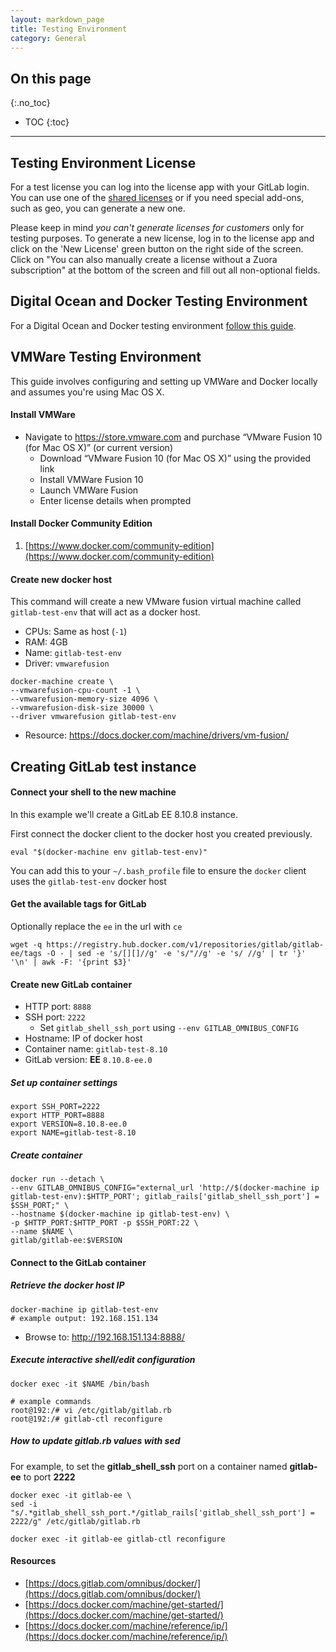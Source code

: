 ```yaml
---
layout: markdown_page
title: Testing Environment
category: General
---
```


## On this page
{:.no_toc}

- TOC
{:toc}

----


## Testing Environment License

For a test license you can log into the license app with your GitLab login. You can use one of the [shared licenses](https://license.gitlab.com/licenses/1449) or if you need special add-ons, such as geo, you can generate a new one.

Please keep in mind *you can't generate licenses for customers* only for testing
purposes. To generate a new license, log in to the license app and click on the
'New License' green button on the right side of the screen. Click on "You can also manually create a license
without a Zuora subscription" at the bottom of the screen and fill out all non-optional
fields.

## Digital Ocean and Docker Testing Environment

For a Digital Ocean and Docker testing environment [follow this guide](https://docs.gitlab.com/ee/install/digitaloceandocker.html).


## VMWare Testing Environment

This guide involves configuring and setting up VMWare and Docker locally and assumes you're using Mac OS X.

#### Install VMWare

+ Navigate to https://store.vmware.com and purchase “VMware Fusion 10 (for Mac OS X)” (or current version)
   + Download “VMware Fusion 10 (for Mac OS X)” using the provided link
   + Install VMWare Fusion 10
   + Launch VMWare Fusion
   + Enter license details when prompted

#### Install Docker Community Edition

1. [https://www.docker.com/community-edition](https://www.docker.com/community-edition)

#### Create new docker host

This command will create a new VMware fusion virtual machine called `gitlab-test-env` that will act as a docker host.

+ CPUs: Same as host (`-1`)
+ RAM: 4GB
+ Name: `gitlab-test-env`
+ Driver: `vmwarefusion`

```
docker-machine create \
--vmwarefusion-cpu-count -1 \
--vmwarefusion-memory-size 4096 \
--vmwarefusion-disk-size 30000 \
--driver vmwarefusion gitlab-test-env
```

+ Resource: https://docs.docker.com/machine/drivers/vm-fusion/

## Creating GitLab test instance

#### Connect your shell to the new machine

In this example we'll create a GitLab EE 8.10.8 instance.

First connect the docker client to the docker host you created previously.

```
eval "$(docker-machine env gitlab-test-env)"
```

You can add this to your `~/.bash_profile` file to ensure the `docker` client uses the `gitlab-test-env` docker host

#### Get the available tags for GitLab
Optionally replace the `ee` in the url with `ce`

```
wget -q https://registry.hub.docker.com/v1/repositories/gitlab/gitlab-ee/tags -O - | sed -e 's/[][]//g' -e 's/"//g' -e 's/ //g' | tr '}' '\n' | awk -F: '{print $3}'
```

#### Create new GitLab container

+ HTTP port: `8888`
+ SSH port: `2222`
   + Set `gitlab_shell_ssh_port` using `--env GITLAB_OMNIBUS_CONFIG `
+ Hostname: IP of docker host
+ Container name: `gitlab-test-8.10`
+ GitLab version: **EE** `8.10.8-ee.0`

#####  Set up container settings

```
export SSH_PORT=2222
export HTTP_PORT=8888
export VERSION=8.10.8-ee.0
export NAME=gitlab-test-8.10
```

#####  Create container
```
docker run --detach \
--env GITLAB_OMNIBUS_CONFIG="external_url 'http://$(docker-machine ip gitlab-test-env):$HTTP_PORT'; gitlab_rails['gitlab_shell_ssh_port'] = $SSH_PORT;" \
--hostname $(docker-machine ip gitlab-test-env) \
-p $HTTP_PORT:$HTTP_PORT -p $SSH_PORT:22 \
--name $NAME \
gitlab/gitlab-ee:$VERSION
```

#### Connect to the GitLab container

##### Retrieve the docker host IP

```
docker-machine ip gitlab-test-env
# example output: 192.168.151.134
```

+ Browse to: http://192.168.151.134:8888/

##### Execute interactive shell/edit configuration

```
docker exec -it $NAME /bin/bash
```

```
# example commands
root@192:/# vi /etc/gitlab/gitlab.rb
root@192:/# gitlab-ctl reconfigure
```

##### How to update gitlab.rb values with sed

For example, to set the **gitlab_shell_ssh** port on a container named
**gitlab-ee** to port **2222**

```
docker exec -it gitlab-ee \
sed -i "s/.*gitlab_shell_ssh_port.*/gitlab_rails['gitlab_shell_ssh_port'] = 2222/g" /etc/gitlab/gitlab.rb

docker exec -it gitlab-ee gitlab-ctl reconfigure
```

#### Resources

+ [https://docs.gitlab.com/omnibus/docker/](https://docs.gitlab.com/omnibus/docker/)
+ [https://docs.docker.com/machine/get-started/](https://docs.docker.com/machine/get-started/)
+ [https://docs.docker.com/machine/reference/ip/](https://docs.docker.com/machine/reference/ip/)
